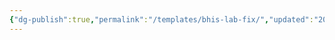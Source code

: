 ```yaml
---
{"dg-publish":true,"permalink":"/templates/bhis-lab-fix/","updated":"2025-06-09T11:19:12.302-07:00"}
---
```



